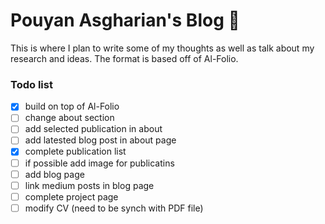 
# Pouyan Asgharian's Blog 📄

This is where I plan to write some of my thoughts as well as talk about my research and ideas. The format is based off of Al-Folio.

### Todo list

- [x] build on top of Al-Folio
- [ ] change about section
- [ ] add selected publication in about
- [ ] add latested blog post in about page
- [x] complete publication list
- [ ] if possible add image for publicatins
- [ ] add blog page
- [ ] link medium posts in blog page
- [ ] complete project page
- [ ] modify CV (need to be synch with PDF file)

